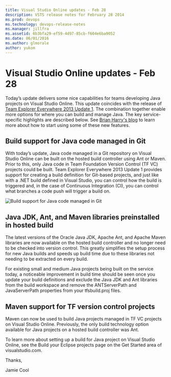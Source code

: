 ```yaml
---
title: Visual Studio Online updates - Feb 28
description: VSTS release notes for February 28 2014
ms.prod: devops
ms.technology: devops-release-notes
ms.manager: jillfra
ms.assetid: 6b3bfa29-ef59-4d97-85cb-f604e6ba9052
ms.date: 06/01/2016
ms.author: glmorale
author: yukom
---
```


# Visual Studio Online updates - Feb 28

Today’s update delivers some nice capabilities for teams developing Java projects on Visual Studio Online. This update coincides with the release of [Team Explorer Everywhere 2013 Update 1](https://www.microsoft.com/download/details.aspx?id=40785). The combination together enable more options for where you can build and manage Java. The key service-specific highlights are described below. See [Brian Harry's blog](http://blogs.msdn.com/b/bharry/) to learn more about how to start using some of these new features.

## Build support for Java code managed in Git

With today’s update, Java code managed in a Git repository on Visual Studio Online can be built on the hosted build controller using Ant or Maven. Prior to this, only Java code in Team Foundation Version Control (TF VC) projects could be built. Team Explorer Everywhere 2013 Update 1 provides support for creating a build definition for Git-based projects, and just like with a .NET build defined in Visual Studio, you can control how the build is triggered and, in the case of Continuous Integration (CI), you can control what branches a code push will trigger a build on.

![Build support for Java code managed in Git](_img/2_28_01.png)

## Java JDK, Ant, and Maven libraries preinstalled in hosted build

The latest versions of the Oracle Java JDK, Apache Ant, and Apache Maven libraries are now available on the hosted build controller and no longer need to be checked into version control. This greatly simplifies the setup process for new Java builds and speeds up build time due to these libraries not needing to be extracted on every build.

For existing small and medium Java projects being built on the service today, a noticeable improvement in build time should be seen once you update your build definitions and exclude the Java JDK and Ant libraries from the build workspace and remove the ANTServerPath and JavaServerPath properties from your tfsbuild.proj files.

## Maven support for TF version control projects

Maven can now be used to build Java projects managed in TF VC projects on Visual Studio Online. Previously, the only build technology option available for Java projects on a hosted build controller was Ant.

To learn more about setting up a build for Java project on Visual Studio Online, see the Build your Eclipse projects page on the Get Started area of visualstudio.com.

Thanks,

Jamie Cool